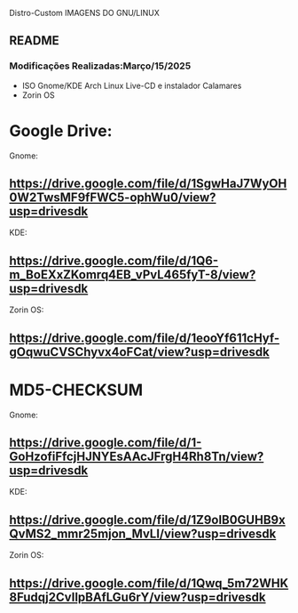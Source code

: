  Distro-Custom
IMAGENS DO GNU/LINUX
## README
### Modificações Realizadas:Março/15/2025
- ISO Gnome/KDE Arch Linux Live-CD e instalador Calamares
- Zorin OS
  
# Google Drive:

Gnome:
## https://drive.google.com/file/d/1SgwHaJ7WyOH0W2TwsMF9fFWC5-ophWu0/view?usp=drivesdk

KDE:
## https://drive.google.com/file/d/1Q6-m_BoEXxZKomrq4EB_vPvL465fyT-8/view?usp=drivesdk

Zorin OS:
## https://drive.google.com/file/d/1eooYf611cHyf-gOqwuCVSChyvx4oFCat/view?usp=drivesdk


# MD5-CHECKSUM

Gnome:
## https://drive.google.com/file/d/1-GoHzofiFfcjHJNYEsAAcJFrgH4Rh8Tn/view?usp=drivesdk

KDE:
## https://drive.google.com/file/d/1Z9oIB0GUHB9xQvMS2_mmr25mjon_MvLI/view?usp=drivesdk

Zorin OS:
## https://drive.google.com/file/d/1Qwq_5m72WHK8Fudqj2CvIlpBAfLGu6rY/view?usp=drivesdk

